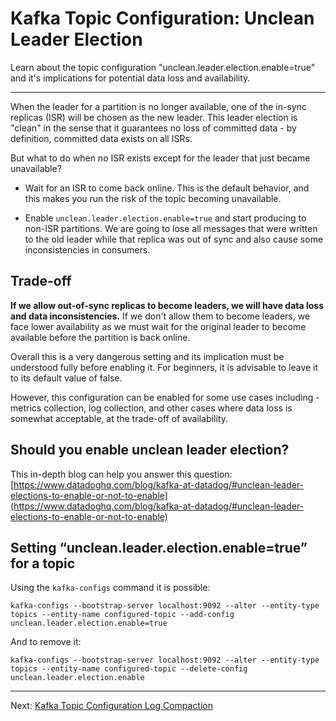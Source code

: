Kafka Topic Configuration: Unclean Leader Election
==================================================

Learn about the topic configuration "unclean.leader.election.enable=true" and it's implications for potential data loss and availability.

* * *

When the leader for a partition is no longer available, one of the in-sync replicas (ISR) will be chosen as the new leader. This leader election is "clean" in the sense that it guarantees no loss of committed data - by definition, committed data exists on all ISRs.

But what to do when no ISR exists except for the leader that just became unavailable?

*   Wait for an ISR to come back online. This is the default behavior, and this makes you run the risk of the topic becoming unavailable.
    
*   Enable `unclean.leader.election.enable=true` and start producing to non-ISR partitions. We are going to lose all messages that were written to the old leader while that replica was out of sync and also cause some inconsistencies in consumers.
    

Trade-off
---------

[](#Trade-off-0)

**If we allow out-of-sync replicas to become leaders, we will have data loss and data inconsistencies.** If we don't allow them to become leaders, we face lower availability as we must wait for the original leader to become available before the partition is back online.

Overall this is a very dangerous setting and its implication must be understood fully before enabling it. For beginners, it is advisable to leave it to its default value of false.

However, this configuration can be enabled for some use cases including - metrics collection, log collection, and other cases where data loss is somewhat acceptable, at the trade-off of availability.

Should you enable unclean leader election?
------------------------------------------

[](#Should-you-enable-unclean-leader-election?-1)

This in-depth blog can help you answer this question: [https://www.datadoghq.com/blog/kafka-at-datadog/#unclean-leader-elections-to-enable-or-not-to-enable](https://www.datadoghq.com/blog/kafka-at-datadog/#unclean-leader-elections-to-enable-or-not-to-enable)

Setting “unclean.leader.election.enable=true” for a topic
---------------------------------------------------------

[](#Setting-“unclean.leader.election.enable=true”-for-a-topic-2)

Using the `kafka-configs` command it is possible:

```
kafka-configs --bootstrap-server localhost:9092 --alter --entity-type topics --entity-name configured-topic --add-config unclean.leader.election.enable=true
```

And to remove it:

```
kafka-configs --bootstrap-server localhost:9092 --alter --entity-type topics --entity-name configured-topic --delete-config unclean.leader.election.enable
```

---
Next: [Kafka Topic Configuration Log Compaction](https://github.com/AbdoMusk/Apache-Kafka/blob/main/5-%20Kafka%20Advanced%20Concepts/1-%20Kafka%20Topics%20Advanced/6-%20Kafka%20Topic%20Configuration%20Log%20Compaction.md)